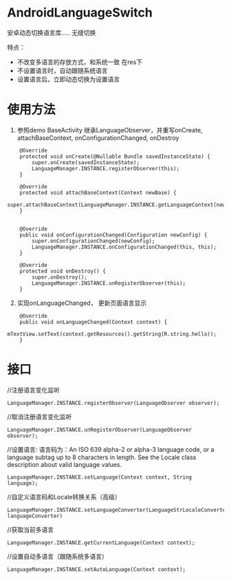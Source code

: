 # AndroidLanguageSwitch
安卓动态切换语言库.....  无缝切换

特点：
* 不改变多语言的存放方式，和系统一致 在res下
* 不设置语言时，自动跟随系统语言
* 设置语言后，立即动态切换为设置语言

# 使用方法
 1. 参照demo BaseActivity 继承LanguageObserver，并重写onCreate, attachBaseContext, onConfigurationChanged, onDestroy

```
    @Override
    protected void onCreate(@Nullable Bundle savedInstanceState) {
        super.onCreate(savedInstanceState);
        LanguageManager.INSTANCE.registerObserver(this);
    }

    @Override
    protected void attachBaseContext(Context newBase) {
        super.attachBaseContext(LanguageManager.INSTANCE.getLanguageContext(newBase));
    }


    @Override
    public void onConfigurationChanged(Configuration newConfig) {
        super.onConfigurationChanged(newConfig);
        LanguageManager.INSTANCE.onConfigurationChanged(this, this);
    }

    @Override
    protected void onDestroy() {
        super.onDestroy();
        LanguageManager.INSTANCE.unRegisterObserver(this);
    }
 ```

2.  实现onLanguageChanged， 更新页面语言显示
```
    @Override
    public void onLanguageChanged(Context context) {
        mTextView.setText(context.getResources().getString(R.string.hello));
    }
```
# 接口
//注册语言变化监听
```
LanguageManager.INSTANCE.registerObserver(LanguageObserver observer);
```
//取消注册语言变化监听
```
LanguageManager.INSTANCE.unRegisterObserver(LanguageObserver observer);
```
//设置语言: 语言码为：An ISO 639 alpha-2 or alpha-3 language code, or a language subtag up to 8 characters in length. See the Locale class description about valid language values.
```    
LanguageManager.INSTANCE.setLanguage(Context context, String language);
```
//自定义语言码和Locale转换关系（高级）
```
LanguageManager.INSTANCE.setLanguageConverter(LanguageStrLocaleConverter languageConverter)
```
//获取当前多语言
```
LanguageManager.INSTANCE.getCurrentLanguage(Context context);
```
//设置自动多语言（跟随系统多语言）
```
LanguageManager.INSTANCE.setAutoLanguage(Context context);
```









